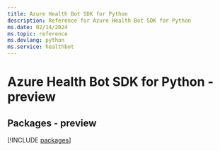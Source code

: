 ```yaml
---
title: Azure Health Bot SDK for Python
description: Reference for Azure Health Bot SDK for Python
ms.date: 02/14/2024
ms.topic: reference
ms.devlang: python
ms.service: healthbot
---
```

# Azure Health Bot SDK for Python - preview
## Packages - preview
[!INCLUDE [packages](health-bot-index.md)]